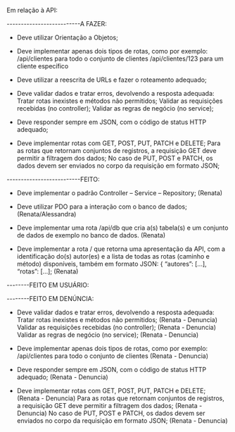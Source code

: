 Em relação à API:

--------------------------A FAZER:

- Deve utilizar Orientação a Objetos;

- Deve implementar apenas dois tipos de rotas, como por exemplo:
  /api/clientes para todo o conjunto de clientes
  /api/clientes/123 para um cliente específico

- Deve utilizar a reescrita de URLs e fazer o roteamento adequado;

- Deve validar dados e tratar erros, devolvendo a resposta adequada:
  Tratar rotas inexistes e métodos não permitidos;
  Validar as requisições recebidas (no controller);
  Validar as regras de negócio (no service);

- Deve responder sempre em JSON, com o código de status HTTP adequado;

- Deve implementar rotas com GET, POST, PUT, PATCH e DELETE;
  Para as rotas que retornam conjuntos de registros, a requisição GET deve permitir a filtragem dos dados;
  No caso de PUT, POST e PATCH, os dados devem ser enviados no corpo da requisição em formato JSON;

--------------------------FEITO:

- Deve implementar o padrão Controller – Service – Repository; (Renata)

- Deve utilizar PDO para a interação com o banco de dados; (Renata/Alessandra)

- Deve implementar uma rota /api/db que cria a(s) tabela(s) e um conjunto de dados de
  exemplo no banco de dados. (Renata)

- Deve implementar a rota / que retorna uma apresentação da API, com a identificação
  do(s) autor(es) e a lista de todas as rotas (caminho e método) disponíveis, também em
  formato JSON: { “autores”: [...], “rotas”: [...]; (Renata)

--------FEITO EM USUÁRIO:

--------FEITO EM DENÚNCIA:

- Deve validar dados e tratar erros, devolvendo a resposta adequada:
  Tratar rotas inexistes e métodos não permitidos; (Renata - Denuncia)
  Validar as requisições recebidas (no controller); (Renata - Denuncia)
  Validar as regras de negócio (no service); (Renata - Denuncia)

- Deve implementar apenas dois tipos de rotas, como por exemplo:
  /api/clientes para todo o conjunto de clientes (Renata - Denuncia)

- Deve responder sempre em JSON, com o código de status HTTP adequado; (Renata - Denuncia)

- Deve implementar rotas com GET, POST, PUT, PATCH e DELETE; (Renata - Denuncia)
  Para as rotas que retornam conjuntos de registros, a requisição GET deve permitir a filtragem dos dados; (Renata - Denuncia)
  No caso de PUT, POST e PATCH, os dados devem ser enviados no corpo da requisição em formato JSON; (Renata - Denuncia)
